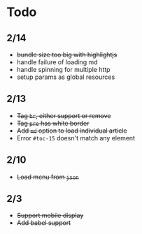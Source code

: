 # Todo

## 2/14
- ~~bundle size too big with highlightjs~~
- handle failure of loading md
- handle spinning for multiple http
- setup params as global resources

## 2/13
- ~~Tag `br`, either support or remove~~
- ~~Tag `pre` has white border~~
- ~~Add `md` option to load individual article~~
- Error `#toc-15` doesn't match any element

## 2/10
- ~~Load menu from `json`~~

## 2/3
- ~~Support mobile display~~
- ~~Add babel support~~


